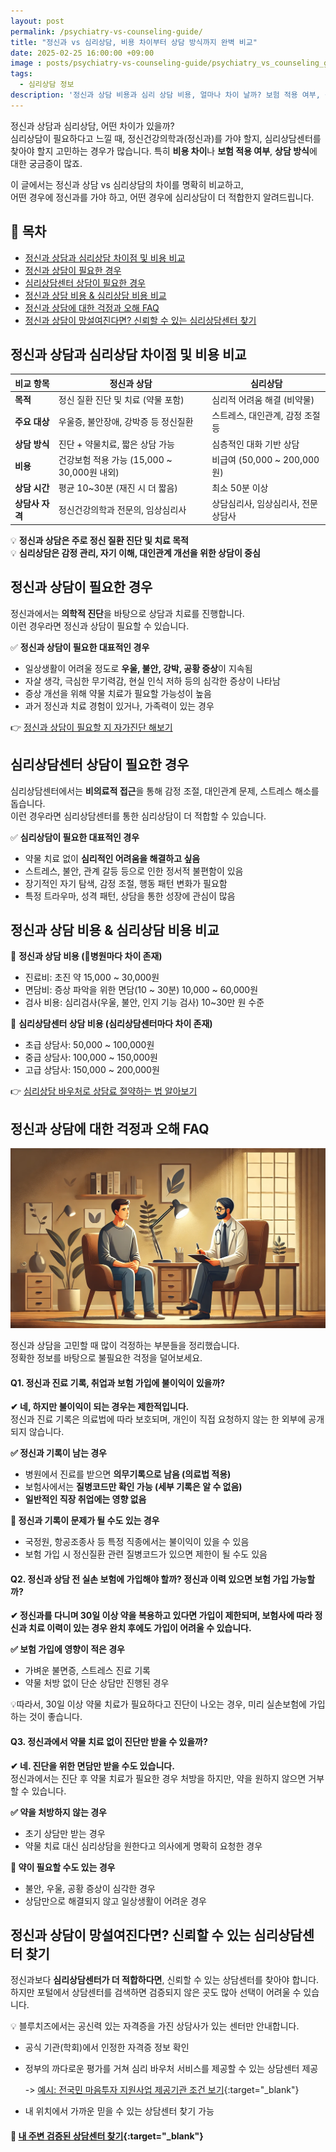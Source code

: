 ```yaml
---
layout: post
permalink: /psychiatry-vs-counseling-guide/
title: "정신과 vs 심리상담, 비용 차이부터 상담 방식까지 완벽 비교"
date: 2025-02-25 16:00:00 +09:00
image : posts/psychiatry-vs-counseling-guide/psychiatry_vs_counseling_guide_thumb.png
tags:
  - 심리상담 정보
description: '정신과 상담 비용과 심리 상담 비용, 얼마나 차이 날까? 보험 적용 여부, 상담 방식 차이를 비교하고 내게 맞는 상담을 선택하세요.'
---
```


정신과 상담과 심리상담, 어떤 차이가 있을까?  
심리상담이 필요하다고 느낄 때, 정신건강의학과(정신과)를 가야 할지, 심리상담센터를 찾아야 할지 고민하는 경우가 많습니다. 특히 **비용 차이**나 **보험 적용 여부**, **상담 방식**에 대한 궁금증이 많죠.

이 글에서는 정신과 상담 vs 심리상담의 차이를 명확히 비교하고,  
어떤 경우에 정신과를 가야 하고, 어떤 경우에 심리상담이 더 적합한지 알려드립니다.

## 📌 목차

- [정신과 상담과 심리상담 차이점 및 비용 비교](#정신과-상담과-심리상담-차이점-및-비용-비교)
- [정신과 상담이 필요한 경우](#정신과-상담이-필요한-경우)
- [심리상담센터 상담이 필요한 경우](#심리상담센터-상담이-필요한-경우)
- [정신과 상담 비용 & 심리상담 비용 비교](#정신과-상담-비용--심리상담-비용-비교)
- [정신과 상담에 대한 걱정과 오해 FAQ](#정신과-상담에-대한-걱정과-오해-faq)
- [정신과 상담이 망설여진다면? 신뢰할 수 있는 심리상담센터 찾기](#정신과-상담이-망설여진다면-신뢰할-수-있는-심리상담센터-찾기)

## 정신과 상담과 심리상담 차이점 및 비용 비교

| 비교 항목      | 정신과 상담                           | 심리상담                    |
| ---------- | -------------------------------- | ----------------------- |
| **목적**     | 정신 질환 진단 및 치료 (약물 포함)            | 심리적 어려움 해결 (비약물)        |
| **주요 대상**  | 우울증, 불안장애, 강박증 등 정신질환            | 스트레스, 대인관계, 감정 조절 등     |
| **상담 방식**  | 진단 + 약물치료, 짧은 상담 가능              | 심층적인 대화 기반 상담           |
| **비용**     | 건강보험 적용 가능 (15,000 ~ 30,000원 내외) | 비급여 (50,000 ~ 200,000원) |
| **상담 시간**  | 평균 10~30분 (재진 시 더 짧음)            | 최소 50분 이상               |
| **상담사 자격** | 정신건강의학과 전문의, 임상심리사               | 상담심리사, 임상심리사, 전문상담사     |

💡 **정신과 상담은 주로 정신 질환 진단 및 치료 목적**  
💡 **심리상담은 감정 관리, 자기 이해, 대인관계 개선을 위한 상담이 중심**

## 정신과 상담이 필요한 경우

정신과에서는 **의학적 진단**을 바탕으로 상담과 치료를 진행합니다.  
이런 경우라면 정신과 상담이 필요할 수 있습니다.

✅ **정신과 상담이 필요한 대표적인 경우**

- 일상생활이 어려울 정도로 **우울, 불안, 강박, 공황 증상**이 지속됨
- 자살 생각, 극심한 무기력감, 현실 인식 저하 등의 심각한 증상이 나타남
- 증상 개선을 위해 약물 치료가 필요할 가능성이 높음
- 과거 정신과 치료 경험이 있거나, 가족력이 있는 경우

👉 [정신과 상담이 필요할 지 자가진단 해보기](https://blog.bluecheese.kr/self-check-counseling-need/)

## 심리상담센터 상담이 필요한 경우

심리상담센터에서는 **비의료적 접근**을 통해 감정 조절, 대인관계 문제, 스트레스 해소를 돕습니다.  
이런 경우라면 심리상담센터를 통한 심리상담이 더 적합할 수 있습니다.

✅ **심리상담이 필요한 대표적인 경우**

- 약물 치료 없이 **심리적인 어려움을 해결하고 싶음**
- 스트레스, 불안, 관계 갈등 등으로 인한 정서적 불편함이 있음
- 장기적인 자기 탐색, 감정 조절, 행동 패턴 변화가 필요함
- 특정 트라우마, 성격 패턴, 상담을 통한 성장에 관심이 많음

## 정신과 상담 비용 & 심리상담 비용 비교

📌 **정신과 상담 비용 (병원마다 차이 존재)**

- 진료비: 초진 약 15,000 ~ 30,000원
- 면담비: 증상 파악을 위한 면담(10 ~ 30분) 10,000 ~ 60,000원
- 검사 비용: 심리검사(우울, 불안, 인지 기능 검사) 10~30만 원 수준

📌 **심리상담센터 상담 비용 (심리상담센터마다 차이 존재)**

- 초급 상담사: 50,000 ~ 100,000원
- 중급 상담사: 100,000 ~ 150,000원
- 고급 상담사: 150,000 ~ 200,000원

👉 [심리상담 바우처로 상담료 절약하는 법 알아보기](https://blog.bluecheese.kr/counseling-cost-guide/) 

## 정신과 상담에 대한 걱정과 오해 FAQ

![정신과 상담의 모습](/images/posts/psychiatry-vs-counseling-guide/psychiatric-counseling-session.webp)

정신과 상담을 고민할 때 많이 걱정하는 부분들을 정리했습니다.  
정확한 정보를 바탕으로 불필요한 걱정을 덜어보세요.

#### Q1. 정신과 진료 기록, 취업과 보험 가입에 불이익이 있을까?

**✔ 네, 하지만 불이익이 되는 경우는 제한적입니다.**  
정신과 진료 기록은 의료법에 따라 보호되며, 개인이 직접 요청하지 않는 한 외부에 공개되지 않습니다.

**✅ 정신과 기록이 남는 경우**

- 병원에서 진료를 받으면 **의무기록으로 남음 (의료법 적용)**
- 보험사에서는 **질병코드만 확인 가능 (세부 기록은 알 수 없음)**
- **일반적인 직장 취업에는 영향 없음**

**🚨 정신과 기록이 문제가 될 수도 있는 경우**

- 국정원, 항공조종사 등 특정 직종에서는 불이익이 있을 수 있음
- 보험 가입 시 정신질환 관련 질병코드가 있으면 제한이 될 수도 있음

#### Q2. 정신과 상담 전 실손 보험에 가입해야 할까? 정신과 이력 있으면 보험 가입 가능할까?

**✔ 정신과를 다니며 30일 이상 약을 복용하고 있다면 가입이 제한되며, 보험사에 따라 정신과 치료 이력이 있는 경우 완치 후에도 가입이 어려울 수 있습니다.**

**✅ 보험 가입에 영향이 적은 경우**

- 가벼운 불면증, 스트레스 진료 기록
- 약물 처방 없이 단순 상담만 진행된 경우

💡따라서, 30일 이상 약물 치료가 필요하다고 진단이 나오는 경우, 미리 실손보험에 가입하는 것이 좋습니다.

#### Q3. 정신과에서 약물 치료 없이 진단만 받을 수 있을까?

**✔ 네. 진단을 위한 면담만 받을 수도 있습니다.**  
정신과에서는 진단 후 약물 치료가 필요한 경우 처방을 하지만, 약을 원하지 않으면 거부할 수 있습니다.

**✅ 약을 처방하지 않는 경우**

- 초기 상담만 받는 경우
- 약물 치료 대신 심리상담을 원한다고 의사에게 명확히 요청한 경우

**🚨 약이 필요할 수도 있는 경우**

- 불안, 우울, 공황 증상이 심각한 경우
- 상담만으로 해결되지 않고 일상생활이 어려운 경우

## 정신과 상담이 망설여진다면? 신뢰할 수 있는 심리상담센터 찾기

정신과보다 **심리상담센터가 더 적합하다면**, 신뢰할 수 있는 상담센터를 찾아야 합니다.  
하지만 포털에서 상담센터를 검색하면 검증되지 않은 곳도 많아 선택이 어려울 수 있습니다.

💡 블루치즈에서는 공신력 있는 자격증을 가진 상담사가 있는 센터만 안내합니다.

- 공식 기관(학회)에서 인정한 자격증 정보 확인

- 정부의 까다로운 평가를 거쳐 심리 바우처 서비스를 제공할 수 있는 상담센터 제공
  
  -> [예시: 전국민 마음투자 지원사업 제공기관 조건 보기](https://www.mohw.go.kr/board.es?mid=a10503000000&bid=0027&list_no=1481781&act=view&#share){:target="_blank"}

- 내 위치에서 가까운 믿을 수 있는 상담센터 찾기 가능

#### 📌 [내 주변 검증된 상담센터 찾기](https://bluecheese.kr/?utm_source=blog&utm_medium=social&utm_campaign=bluecheese_blog&utm_content=psychiatry_vs_counseling_guide){:target="_blank"}
